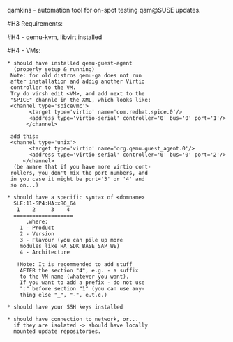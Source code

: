 qamkins - automation tool for on-spot 
testing qam@SUSE updates.

#H3 Requirements:

#H4 - qemu-kvm, libvirt installed

#H4 - VMs:
	
	* should have installed qemu-guest-agent
	  (properly setup & running)
	 Note: for old distros qemu-ga does not run
	 after installation and addig another Virtio 
	 controller to the VM.
	 Try do virsh edit <VM>, and add next to the 
	 "SPICE" channle in the XML, which looks like:
	 <channel type='spicevmc'>
           <target type='virtio' name='com.redhat.spice.0'/>
           <address type='virtio-serial' controller='0' bus='0' port='1'/>
          </channel>

	 add this:
	 <channel type='unix'>
      	   <target type='virtio' name='org.qemu.guest_agent.0'/>
      	   <address type='virtio-serial' controller='0' bus='0' port='2'/>
    	 </channel>
	  (be aware that if you have more virtio cont-
	 rollers, you don't mix the port numbers, and
	 in you case it might be port='3' or '4' and
	 so on...)

	* should have a specific syntax of <domname>
	  SLE:11-SP4:HA:x86_64
	   1    2     3    4
	  ===================
	      ,where:
		1 - Product
		2 - Version
		3 - Flavour (you can pile up more
		modules like HA_SDK_BASE_SAP_WE)
		4 - Architecture

	   !Note: It is recommended to add stuff 
	    AFTER the section "4", e.g. - a suffix 
	    to the VM name (whatever you want).
	    If you want to add a prefix - do not use
	    ":" before section "1" (you can use any-
	    thing else "_", "-", e.t.c.)

	* should have your SSH keys installed

	* should have connection to network, or...
	  if they are isolated -> should have locally
	  mounted update repositories. 
 

